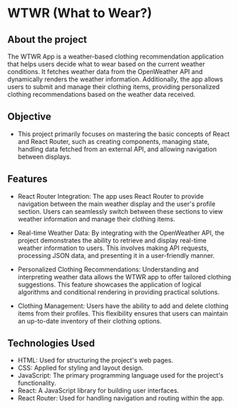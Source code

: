 # WTWR (What to Wear?)

## About the project

The WTWR App is a weather-based clothing recommendation application that helps users decide what to wear based on the current weather conditions. It fetches weather data from the OpenWeather API and dynamically renders the weather information. Additionally, the app allows users to submit and manage their clothing items, providing personalized clothing recommendations based on the weather data received.

## Objective

- This project primarily focuses on mastering the basic concepts of React and React Router, such as creating components, managing state, handling data fetched from an external API, and allowing navigation between displays.

## Features

- React Router Integration: The app uses React Router to provide navigation between the main weather display and the user's profile section. Users can seamlessly switch between these sections to view weather information and manage their clothing items.

- Real-time Weather Data: By integrating with the OpenWeather API, the project demonstrates the ability to retrieve and display real-time weather information to users. This involves making API requests, processing JSON data, and presenting it in a user-friendly manner.

- Personalized Clothing Recommendations: Understanding and interpreting weather data allows the WTWR app to offer tailored clothing suggestions. This feature showcases the application of logical algorithms and conditional rendering in providing practical solutions.

- Clothing Management: Users have the ability to add and delete clothing items from their profiles. This flexibility ensures that users can maintain an up-to-date inventory of their clothing options.

## Technologies Used

- HTML: Used for structuring the project's web pages.
- CSS: Applied for styling and layout design.
- JavaScript: The primary programming language used for the project's functionality.
- React: A JavaScript library for building user interfaces.
- React Router: Used for handling navigation and routing within the app.
